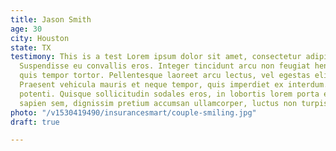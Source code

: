 ```yaml
---
title: Jason Smith
age: 30
city: Houston
state: TX
testimony: This is a test Lorem ipsum dolor sit amet, consectetur adipiscing elit.
  Suspendisse eu convallis eros. Integer tincidunt arcu non feugiat hendrerit. Cras
  quis tempor tortor. Pellentesque laoreet arcu lectus, vel egestas elit euismod at.
  Praesent vehicula mauris et neque tempor, quis imperdiet ex interdum. Suspendisse
  potenti. Quisque sollicitudin sodales eros, in lobortis lorem porta et. Phasellus
  sapien sem, dignissim pretium accumsan ullamcorper, luctus non turpis.
photo: "/v1530419490/insurancesmart/couple-smiling.jpg"
draft: true

---
```

